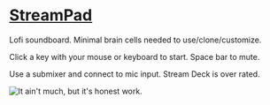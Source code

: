 # [StreamPad](https://stream-pad.vercel.app/)

Lofi soundboard. Minimal brain cells needed to use/clone/customize.

Click a key with your mouse or keyboard to start. Space bar to mute.

Use a submixer and connect to mic input. Stream Deck is over rated.



![It ain't much, but it's honest work.](https://i.kym-cdn.com/entries/icons/facebook/000/028/021/work.jpg)

